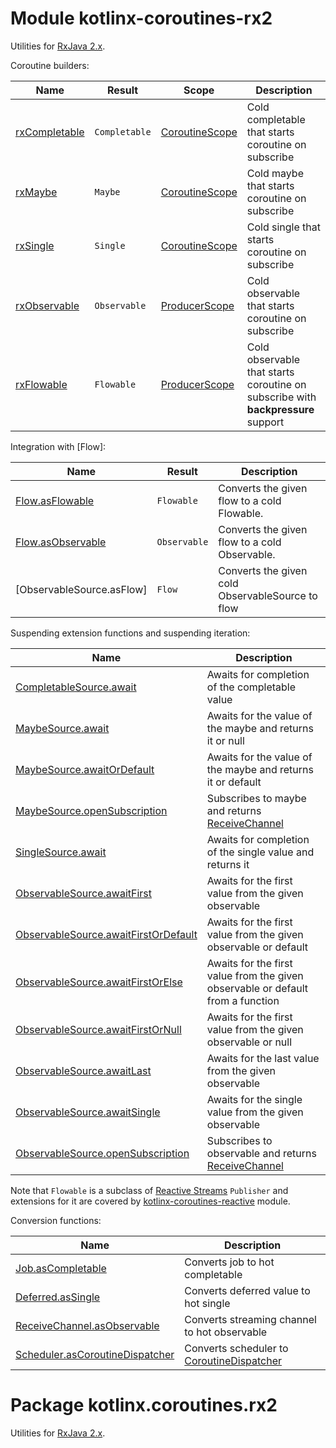 # Module kotlinx-coroutines-rx2

Utilities for [RxJava 2.x](https://github.com/ReactiveX/RxJava).

Coroutine builders:

| **Name**        | **Result**                              | **Scope**        | **Description**
| --------------- | --------------------------------------- | ---------------- | ---------------
| [rxCompletable] | `Completable`                           | [CoroutineScope] | Cold completable that starts coroutine on subscribe
| [rxMaybe]       | `Maybe`                                 | [CoroutineScope] | Cold maybe that starts coroutine on subscribe
| [rxSingle]      | `Single`                                | [CoroutineScope] | Cold single that starts coroutine on subscribe
| [rxObservable]  | `Observable`                            | [ProducerScope]  | Cold observable that starts coroutine on subscribe
| [rxFlowable]    | `Flowable`                              | [ProducerScope]  | Cold observable that starts coroutine on subscribe with **backpressure** support 

Integration with [Flow]:

| **Name**                   | **Result**      | **Description**
| ---------------            | --------------  | ---------------
| [Flow.asFlowable]          | `Flowable`      | Converts the given flow to a cold Flowable.
| [Flow.asObservable]        | `Observable`    | Converts the given flow to a cold Observable.
| [ObservableSource.asFlow]  | `Flow`          | Converts the given cold ObservableSource to flow

Suspending extension functions and suspending iteration:

| **Name** | **Description**
| -------- | ---------------
| [CompletableSource.await][io.reactivex.CompletableSource.await] | Awaits for completion of the completable value 
| [MaybeSource.await][io.reactivex.MaybeSource.await] | Awaits for the value of the maybe and returns it or null 
| [MaybeSource.awaitOrDefault][io.reactivex.MaybeSource.awaitOrDefault] | Awaits for the value of the maybe and returns it or default 
| [MaybeSource.openSubscription][io.reactivex.MaybeSource.openSubscription] | Subscribes to maybe and returns [ReceiveChannel] 
| [SingleSource.await][io.reactivex.SingleSource.await] | Awaits for completion of the single value and returns it 
| [ObservableSource.awaitFirst][io.reactivex.ObservableSource.awaitFirst] | Awaits for the first value from the given observable
| [ObservableSource.awaitFirstOrDefault][io.reactivex.ObservableSource.awaitFirstOrDefault] | Awaits for the first value from the given observable or default
| [ObservableSource.awaitFirstOrElse][io.reactivex.ObservableSource.awaitFirstOrElse] | Awaits for the first value from the given observable or default from a function
| [ObservableSource.awaitFirstOrNull][io.reactivex.ObservableSource.awaitFirstOrNull] | Awaits for the first value from the given observable or null
| [ObservableSource.awaitLast][io.reactivex.ObservableSource.awaitFirst] | Awaits for the last value from the given observable
| [ObservableSource.awaitSingle][io.reactivex.ObservableSource.awaitSingle] | Awaits for the single value from the given observable
| [ObservableSource.openSubscription][io.reactivex.ObservableSource.openSubscription] | Subscribes to observable and returns [ReceiveChannel] 

Note that `Flowable` is a subclass of [Reactive Streams](https://www.reactive-streams.org)
`Publisher` and extensions for it are covered by
[kotlinx-coroutines-reactive](../kotlinx-coroutines-reactive) module.

Conversion functions:

| **Name** | **Description**
| -------- | ---------------
| [Job.asCompletable][kotlinx.coroutines.Job.asCompletable] | Converts job to hot completable
| [Deferred.asSingle][kotlinx.coroutines.Deferred.asSingle] | Converts deferred value to hot single
| [ReceiveChannel.asObservable][kotlinx.coroutines.channels.ReceiveChannel.asObservable] | Converts streaming channel to hot observable
| [Scheduler.asCoroutineDispatcher][io.reactivex.Scheduler.asCoroutineDispatcher] | Converts scheduler to [CoroutineDispatcher]

<!--- MODULE kotlinx-coroutines-core -->
<!--- INDEX kotlinx.coroutines -->
[CoroutineScope]: https://kotlin.github.io/kotlinx.coroutines/kotlinx-coroutines-core/kotlinx.coroutines/-coroutine-scope/index.html
[CoroutineDispatcher]: https://kotlin.github.io/kotlinx.coroutines/kotlinx-coroutines-core/kotlinx.coroutines/-coroutine-dispatcher/index.html
<!--- INDEX kotlinx.coroutines.channels -->
[ProducerScope]: https://kotlin.github.io/kotlinx.coroutines/kotlinx-coroutines-core/kotlinx.coroutines.channels/-producer-scope/index.html
[ReceiveChannel]: https://kotlin.github.io/kotlinx.coroutines/kotlinx-coroutines-core/kotlinx.coroutines.channels/-receive-channel/index.html
<!--- MODULE kotlinx-coroutines-rx2 -->
<!--- INDEX kotlinx.coroutines.rx2 -->
[rxCompletable]: https://kotlin.github.io/kotlinx.coroutines/kotlinx-coroutines-rx2/kotlinx.coroutines.rx2/rx-completable.html
[rxMaybe]: https://kotlin.github.io/kotlinx.coroutines/kotlinx-coroutines-rx2/kotlinx.coroutines.rx2/rx-maybe.html
[rxSingle]: https://kotlin.github.io/kotlinx.coroutines/kotlinx-coroutines-rx2/kotlinx.coroutines.rx2/rx-single.html
[rxObservable]: https://kotlin.github.io/kotlinx.coroutines/kotlinx-coroutines-rx2/kotlinx.coroutines.rx2/rx-observable.html
[rxFlowable]: https://kotlin.github.io/kotlinx.coroutines/kotlinx-coroutines-rx2/kotlinx.coroutines.rx2/rx-flowable.html
[Flow.asFlowable]: https://kotlin.github.io/kotlinx.coroutines/kotlinx-coroutines-rx2/kotlinx.coroutines.rx2/kotlinx.coroutines.flow.-flow/as-flowable.html
[Flow.asObservable]: https://kotlin.github.io/kotlinx.coroutines/kotlinx-coroutines-rx2/kotlinx.coroutines.rx2/kotlinx.coroutines.flow.-flow/as-observable.html
[io.reactivex.CompletableSource.await]: https://kotlin.github.io/kotlinx.coroutines/kotlinx-coroutines-rx2/kotlinx.coroutines.rx2/io.reactivex.-completable-source/await.html
[io.reactivex.MaybeSource.await]: https://kotlin.github.io/kotlinx.coroutines/kotlinx-coroutines-rx2/kotlinx.coroutines.rx2/io.reactivex.-maybe-source/await.html
[io.reactivex.MaybeSource.awaitOrDefault]: https://kotlin.github.io/kotlinx.coroutines/kotlinx-coroutines-rx2/kotlinx.coroutines.rx2/io.reactivex.-maybe-source/await-or-default.html
[io.reactivex.MaybeSource.openSubscription]: https://kotlin.github.io/kotlinx.coroutines/kotlinx-coroutines-rx2/kotlinx.coroutines.rx2/io.reactivex.-maybe-source/open-subscription.html
[io.reactivex.SingleSource.await]: https://kotlin.github.io/kotlinx.coroutines/kotlinx-coroutines-rx2/kotlinx.coroutines.rx2/io.reactivex.-single-source/await.html
[io.reactivex.ObservableSource.awaitFirst]: https://kotlin.github.io/kotlinx.coroutines/kotlinx-coroutines-rx2/kotlinx.coroutines.rx2/io.reactivex.-observable-source/await-first.html
[io.reactivex.ObservableSource.awaitFirstOrDefault]: https://kotlin.github.io/kotlinx.coroutines/kotlinx-coroutines-rx2/kotlinx.coroutines.rx2/io.reactivex.-observable-source/await-first-or-default.html
[io.reactivex.ObservableSource.awaitFirstOrElse]: https://kotlin.github.io/kotlinx.coroutines/kotlinx-coroutines-rx2/kotlinx.coroutines.rx2/io.reactivex.-observable-source/await-first-or-else.html
[io.reactivex.ObservableSource.awaitFirstOrNull]: https://kotlin.github.io/kotlinx.coroutines/kotlinx-coroutines-rx2/kotlinx.coroutines.rx2/io.reactivex.-observable-source/await-first-or-null.html
[io.reactivex.ObservableSource.awaitSingle]: https://kotlin.github.io/kotlinx.coroutines/kotlinx-coroutines-rx2/kotlinx.coroutines.rx2/io.reactivex.-observable-source/await-single.html
[io.reactivex.ObservableSource.openSubscription]: https://kotlin.github.io/kotlinx.coroutines/kotlinx-coroutines-rx2/kotlinx.coroutines.rx2/io.reactivex.-observable-source/open-subscription.html
[kotlinx.coroutines.Job.asCompletable]: https://kotlin.github.io/kotlinx.coroutines/kotlinx-coroutines-rx2/kotlinx.coroutines.rx2/kotlinx.coroutines.-job/as-completable.html
[kotlinx.coroutines.Deferred.asSingle]: https://kotlin.github.io/kotlinx.coroutines/kotlinx-coroutines-rx2/kotlinx.coroutines.rx2/kotlinx.coroutines.-deferred/as-single.html
[kotlinx.coroutines.channels.ReceiveChannel.asObservable]: https://kotlin.github.io/kotlinx.coroutines/kotlinx-coroutines-rx2/kotlinx.coroutines.rx2/kotlinx.coroutines.channels.-receive-channel/as-observable.html
[io.reactivex.Scheduler.asCoroutineDispatcher]: https://kotlin.github.io/kotlinx.coroutines/kotlinx-coroutines-rx2/kotlinx.coroutines.rx2/io.reactivex.-scheduler/as-coroutine-dispatcher.html
<!--- END -->

# Package kotlinx.coroutines.rx2

Utilities for [RxJava 2.x](https://github.com/ReactiveX/RxJava).
